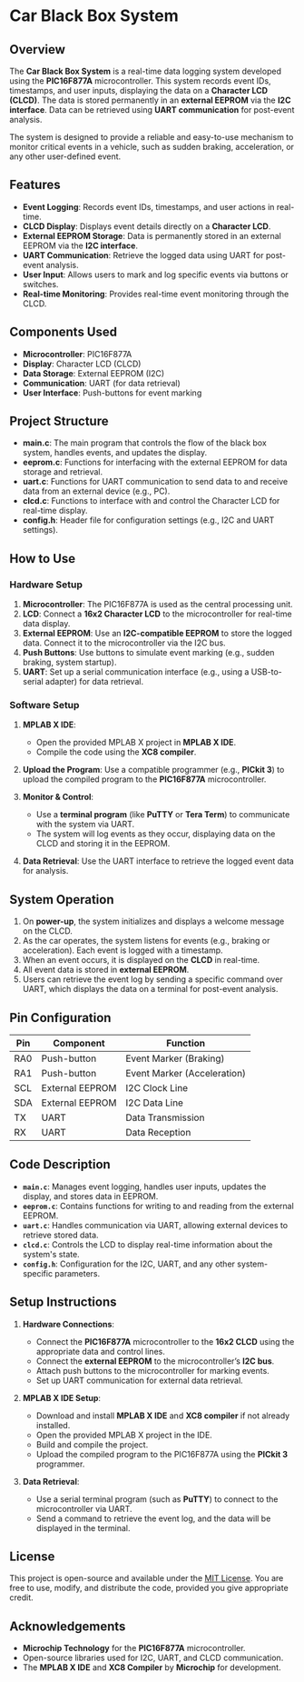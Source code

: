 # Car Black Box System

## Overview
The **Car Black Box System** is a real-time data logging system developed using the **PIC16F877A** microcontroller. This system records event IDs, timestamps, and user inputs, displaying the data on a **Character LCD (CLCD)**. The data is stored permanently in an **external EEPROM** via the **I2C interface**. Data can be retrieved using **UART communication** for post-event analysis.

The system is designed to provide a reliable and easy-to-use mechanism to monitor critical events in a vehicle, such as sudden braking, acceleration, or any other user-defined event.

## Features
- **Event Logging**: Records event IDs, timestamps, and user actions in real-time.
- **CLCD Display**: Displays event details directly on a **Character LCD**.
- **External EEPROM Storage**: Data is permanently stored in an external EEPROM via the **I2C interface**.
- **UART Communication**: Retrieve the logged data using UART for post-event analysis.
- **User Input**: Allows users to mark and log specific events via buttons or switches.
- **Real-time Monitoring**: Provides real-time event monitoring through the CLCD.

## Components Used
- **Microcontroller**: PIC16F877A
- **Display**: Character LCD (CLCD)
- **Data Storage**: External EEPROM (I2C)
- **Communication**: UART (for data retrieval)
- **User Interface**: Push-buttons for event marking

## Project Structure
- **main.c**: The main program that controls the flow of the black box system, handles events, and updates the display.
- **eeprom.c**: Functions for interfacing with the external EEPROM for data storage and retrieval.
- **uart.c**: Functions for UART communication to send data to and receive data from an external device (e.g., PC).
- **clcd.c**: Functions to interface with and control the Character LCD for real-time display.
- **config.h**: Header file for configuration settings (e.g., I2C and UART settings).

## How to Use
### Hardware Setup
1. **Microcontroller**: The PIC16F877A is used as the central processing unit.
2. **LCD**: Connect a **16x2 Character LCD** to the microcontroller for real-time data display.
3. **External EEPROM**: Use an **I2C-compatible EEPROM** to store the logged data. Connect it to the microcontroller via the I2C bus.
4. **Push Buttons**: Use buttons to simulate event marking (e.g., sudden braking, system startup).
5. **UART**: Set up a serial communication interface (e.g., using a USB-to-serial adapter) for data retrieval.

### Software Setup
1. **MPLAB X IDE**:
   - Open the provided MPLAB X project in **MPLAB X IDE**.
   - Compile the code using the **XC8 compiler**.
   
2. **Upload the Program**: Use a compatible programmer (e.g., **PICkit 3**) to upload the compiled program to the **PIC16F877A** microcontroller.
   
3. **Monitor & Control**:
   - Use a **terminal program** (like **PuTTY** or **Tera Term**) to communicate with the system via UART.
   - The system will log events as they occur, displaying data on the CLCD and storing it in the EEPROM.
   
4. **Data Retrieval**: Use the UART interface to retrieve the logged event data for analysis.

## System Operation
1. On **power-up**, the system initializes and displays a welcome message on the CLCD.
2. As the car operates, the system listens for events (e.g., braking or acceleration). Each event is logged with a timestamp.
3. When an event occurs, it is displayed on the **CLCD** in real-time.
4. All event data is stored in **external EEPROM**.
5. Users can retrieve the event log by sending a specific command over UART, which displays the data on a terminal for post-event analysis.

## Pin Configuration
| Pin | Component         | Function               |
|-----|-------------------|------------------------|
| RA0 | Push-button        | Event Marker (Braking) |
| RA1 | Push-button        | Event Marker (Acceleration) |
| SCL  | External EEPROM    | I2C Clock Line         |
| SDA  | External EEPROM    | I2C Data Line          |
| TX   | UART               | Data Transmission      |
| RX   | UART               | Data Reception         |

## Code Description
- **`main.c`**: Manages event logging, handles user inputs, updates the display, and stores data in EEPROM.
- **`eeprom.c`**: Contains functions for writing to and reading from the external EEPROM.
- **`uart.c`**: Handles communication via UART, allowing external devices to retrieve stored data.
- **`clcd.c`**: Controls the LCD to display real-time information about the system's state.
- **`config.h`**: Configuration for the I2C, UART, and any other system-specific parameters.

## Setup Instructions
1. **Hardware Connections**:
   - Connect the **PIC16F877A** microcontroller to the **16x2 CLCD** using the appropriate data and control lines.
   - Connect the **external EEPROM** to the microcontroller’s **I2C bus**.
   - Attach push buttons to the microcontroller for marking events.
   - Set up UART communication for external data retrieval.

2. **MPLAB X IDE Setup**:
   - Download and install **MPLAB X IDE** and **XC8 compiler** if not already installed.
   - Open the provided MPLAB X project in the IDE.
   - Build and compile the project.
   - Upload the compiled program to the PIC16F877A using the **PICkit 3** programmer.

3. **Data Retrieval**:
   - Use a serial terminal program (such as **PuTTY**) to connect to the microcontroller via UART.
   - Send a command to retrieve the event log, and the data will be displayed in the terminal.

## License
This project is open-source and available under the [MIT License](LICENSE). You are free to use, modify, and distribute the code, provided you give appropriate credit.

## Acknowledgements
- **Microchip Technology** for the **PIC16F877A** microcontroller.
- Open-source libraries used for I2C, UART, and CLCD communication.
- The **MPLAB X IDE** and **XC8 Compiler** by **Microchip** for development.

